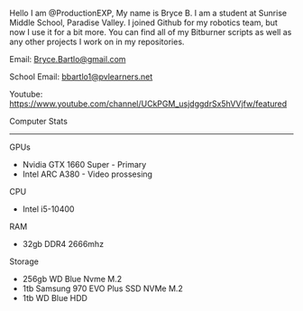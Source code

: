 Hello I am @ProductionEXP, My name is Bryce B.
I am a student at Sunrise Middle School, Paradise Valley.
  I joined Github for my robotics team, but now I use it for a bit more.
  You can find all of my Bitburner scripts as well as any other projects I work on in my repositories.

  

Email:            Bryce.Bartlo@gmail.com

School Email:      bbartlo1@pvlearners.net
  
Youtube:          https://www.youtube.com/channel/UCkPGM_usjdggdrSx5hVVjfw/featured

Computer Stats
________________________________________________
  GPUs
 -    Nvidia GTX 1660 Super - Primary 
 -    Intel ARC A380 - Video prossesing 

  CPU
 -   Intel i5-10400

  RAM
 -   32gb DDR4 2666mhz
 
  Storage
 -   256gb WD Blue Nvme M.2
 -   1tb Samsung 970 EVO Plus SSD NVMe M.2
 -   1tb WD Blue HDD


